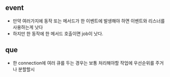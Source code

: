## event
- 만약 여러가지에 동작 또는 메서드가 한 이벤트에 발생해야 하면 이벤트와 리스너를 사용하는게 낫다
- 하지만 한 동작에 한 메서드 호출이면 job이 낫다.

## que
- 한 connection에 여러 큐를 두는 경우는 보통 처리해야할 작업에 우선순위를 주거나 분할할시

